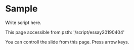# Sample

Write script here.

This page accessible from psth: '/script/essay20190404'

You can controll the slide from this page. Press arrow keys.
